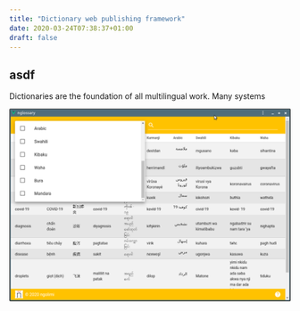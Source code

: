 ```yaml
---
title: "Dictionary web publishing framework"
date: 2020-03-24T07:38:37+01:00
draft: false
---
```



## asdf
Dictionaries are the foundation of all multilingual work. Many systems 

![Screenshot of a dictionary built in the ngolimi glossary framework](../../../img/glossary.png)
